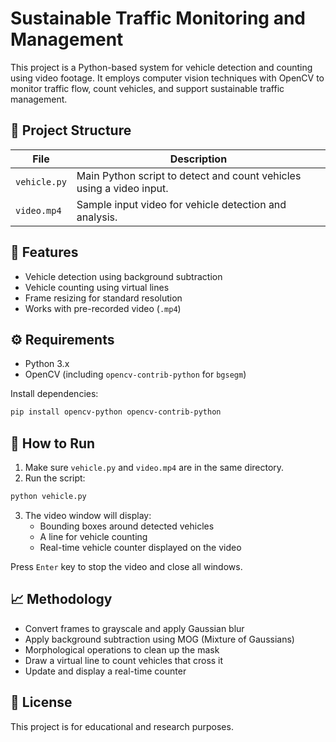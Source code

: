 # Sustainable Traffic Monitoring and Management

This project is a Python-based system for vehicle detection and counting using video footage. It employs computer vision techniques with OpenCV to monitor traffic flow, count vehicles, and support sustainable traffic management.

## 📁 Project Structure

| File        | Description |
|-------------|-------------|
| `vehicle.py` | Main Python script to detect and count vehicles using a video input. |
| `video.mp4` | Sample input video for vehicle detection and analysis. |

## 🧠 Features

- Vehicle detection using background subtraction
- Vehicle counting using virtual lines
- Frame resizing for standard resolution
- Works with pre-recorded video (`.mp4`)

## ⚙️ Requirements

- Python 3.x
- OpenCV (including `opencv-contrib-python` for `bgsegm`)

Install dependencies:

```bash
pip install opencv-python opencv-contrib-python
```

## 🚀 How to Run

1. Make sure `vehicle.py` and `video.mp4` are in the same directory.
2. Run the script:

```bash
python vehicle.py
```

3. The video window will display:
   - Bounding boxes around detected vehicles
   - A line for vehicle counting
   - Real-time vehicle counter displayed on the video

Press `Enter` key to stop the video and close all windows.

## 📈 Methodology

- Convert frames to grayscale and apply Gaussian blur
- Apply background subtraction using MOG (Mixture of Gaussians)
- Morphological operations to clean up the mask
- Draw a virtual line to count vehicles that cross it
- Update and display a real-time counter

## 📄 License

This project is for educational and research purposes.
